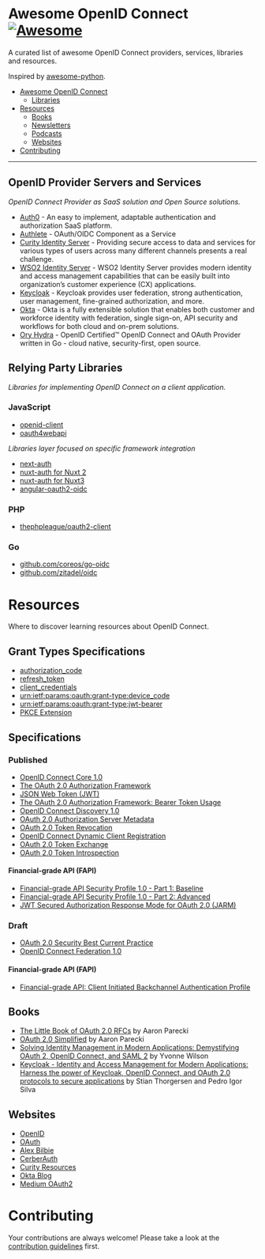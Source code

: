 # Awesome OpenID Connect [![Awesome](https://cdn.rawgit.com/sindresorhus/awesome/d7305f38d29fed78fa85652e3a63e154dd8e8829/media/badge.svg)](https://github.com/sindresorhus/awesome)

A curated list of awesome OpenID Connect providers, services, libraries and resources.

Inspired by [awesome-python](https://github.com/vinta/awesome-python).

- [Awesome OpenID Connect](#awesome-openid-connect)
    - [Libraries](#libraries)
- [Resources](#resources)
    - [Books](#books)
    - [Newsletters](#newsletters)
    - [Podcasts](#podcasts)
    - [Websites](#websites)
- [Contributing](#contributing)

---

## OpenID Provider Servers and Services

*OpenID Connect Provider as SaaS solution and Open Source solutions.*

* [Auth0](https://auth0.com/docs/authenticate/protocols/openid-connect-protocol) - An easy to implement, adaptable authentication and authorization SaaS platform.
* [Authlete](https://www.authlete.com/) - OAuth/OIDC Component as a Service
* [Curity Identity Server](https://curity.io/product/) - Providing secure access to data and services for various types of users across many different channels presents a real challenge.
* [WSO2 Identity Server](https://wso2.com/identity-server/) - WSO2 Identity Server provides modern identity and access management capabilities that can be easily built into organization’s customer experience (CX) applications.
* [Keycloak](https://www.keycloak.org/) - Keycloak provides user federation, strong authentication, user management, fine-grained authorization, and more.
* [Okta](https://www.okta.com/) - Okta is a fully extensible solution that enables both customer and workforce identity with federation, single sign-on, API security and workflows for both cloud and on-prem solutions.
* [Ory Hydra](https://github.com/ory/hydra) - OpenID Certified™ OpenID Connect and OAuth Provider written in Go - cloud native, security-first, open source.

## Relying Party Libraries

*Libraries for implementing OpenID Connect on a client application.*

### JavaScript

* [openid-client](https://github.com/panva/node-openid-client)
* [oauth4webapi](https://github.com/panva/oauth4webapi)

*Libraries layer focused on specific framework integration*

* [next-auth](https://github.com/nextauthjs/next-auth)
* [nuxt-auth for Nuxt 2](https://github.com/nuxt-community/auth-module)
* [nuxt-auth for Nuxt3](https://github.com/sidebase/nuxt-auth)
* [angular-oauth2-oidc](https://github.com/manfredsteyer/angular-oauth2-oidc)

### PHP

* [thephpleague/oauth2-client](https://github.com/thephpleague/oauth2-client)


### Go

* [github.com/coreos/go-oidc](https://github.com/coreos/go-oidc)
* [github.com/zitadel/oidc](https://github.com/zitadel/oidc)

# Resources

Where to discover learning resources about OpenID Connect.

## Grant Types Specifications

- [authorization_code](https://datatracker.ietf.org/doc/html/rfc6749#section-1.3.1)
- [refresh_token](https://datatracker.ietf.org/doc/html/rfc6749#section-1.5)
- [client_credentials](https://datatracker.ietf.org/doc/html/rfc6749#section-4.4)
- [urn:ietf:params:oauth:grant-type:device_code](https://datatracker.ietf.org/doc/html/rfc8628#section-3.4)
- [urn:ietf:params:oauth:grant-type:jwt-bearer](https://datatracker.ietf.org/doc/html/rfc7523)
- [PKCE Extension](https://datatracker.ietf.org/doc/html/rfc7636)

## Specifications

### Published

- [OpenID Connect Core 1.0](https://openid.net/specs/openid-connect-core-1_0.html)
- [The OAuth 2.0 Authorization Framework](https://www.rfc-editor.org/rfc/rfc6749)
- [JSON Web Token (JWT)](https://www.rfc-editor.org/rfc/rfc7519)
- [The OAuth 2.0 Authorization Framework: Bearer Token Usage](https://www.rfc-editor.org/rfc/rfc6750)
- [OpenID Connect Discovery 1.0](https://openid.net/specs/openid-connect-discovery-1_0.html)
- [OAuth 2.0 Authorization Server Metadata](https://www.rfc-editor.org/rfc/rfc8414)
- [OAuth 2.0 Token Revocation](https://www.rfc-editor.org/rfc/rfc7009)
- [OpenID Connect Dynamic Client Registration](https://openid.net/specs/openid-connect-registration-1_0.html)
- [OAuth 2.0 Token Exchange](https://www.rfc-editor.org/rfc/rfc8693)
- [OAuth 2.0 Token Introspection](https://www.rfc-editor.org/rfc/rfc7662)

#### Financial-grade API (FAPI)

- [Financial-grade API Security Profile 1.0 - Part 1: Baseline](https://openid.net/specs/openid-financial-api-part-1-1_0.html)
- [Financial-grade API Security Profile 1.0 - Part 2: Advanced](https://openid.net/specs/openid-financial-api-part-2-1_0.html)
- [JWT Secured Authorization Response Mode for OAuth 2.0 (JARM)](https://openid.net/specs/oauth-v2-jarm.html)

### Draft

- [OAuth 2.0 Security Best Current Practice](https://www.ietf.org/archive/id/draft-ietf-oauth-security-topics-22.html)
- [OpenID Connect Federation 1.0](https://openid.net/specs/openid-connect-federation-1_0.html)

#### Financial-grade API (FAPI)

- [Financial-grade API: Client Initiated Backchannel Authentication Profile](https://openid.net/specs/openid-financial-api-ciba.html)

## Books

- [The Little Book of OAuth 2.0 RFCs](https://www.amazon.com/Little-Book-OAuth-2-0-RFCs/dp/B084DFYJS1/) by Aaron Parecki
- [OAuth 2.0 Simplified](https://www.amazon.com/OAuth-2-0-Simplified-Aaron-Parecki/dp/1387751514/) by Aaron Parecki
- [Solving Identity Management in Modern Applications: Demystifying OAuth 2, OpenID Connect, and SAML 2](https://www.amazon.com/Solving-Identity-Management-Modern-Applications-ebook/dp/B0BMQHF83G/) by Yvonne Wilson
- [Keycloak - Identity and Access Management for Modern Applications: Harness the power of Keycloak, OpenID Connect, and OAuth 2.0 protocols to secure applications](https://www.amazon.com/Keycloak-Management-Applications-protocols-applications-ebook/dp/B092KP135B/) by Stian Thorgersen and Pedro Igor Silva

## Websites

- [OpenID](https://openid.net/)
- [OAuth](https://oauth.net/)
- [Alex Bilbie](https://alexbilbie.github.io/tag/oauth/)
- [CerberAuth](https://www.cerberauth.com/)
- [Curity Resources](https://curity.io/resources/openid-connect/)
- [Okta Blog](https://developer.okta.com/blog/tags/oidc/)
- [Medium OAuth2](https://medium.com/oauth-2)

# Contributing

Your contributions are always welcome! Please take a look at the [contribution guidelines](https://github.com/cerberauth/awesome-openidconnect/blob/master/CONTRIBUTING.md) first.
